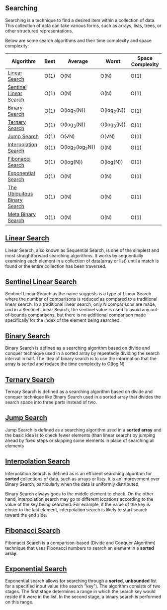 <h2>Searching</h2>

Searching is a technique to find a desired item within a collection of data. This collection of data can take various forms, such as arrays, lists, trees, or other structured representations.

Below are some search algorithms and their time complexity and space complexity:

| Algorithm                                                                                                                                    | Best | Average                              | Worst                 | Space Complexity |
| -------------------------------------------------------------------------------------------------------------------------------------------- | ---- | ------------------------------------ | --------------------- | ---------------- |
| <a href="https://github.com/sanjay9616/data-structure-and-alogrithms/tree/master/Searching/Linear%20Search">Linear Search</a>                | O(1) | O(N)                                 | O(N)                  | O(1)             |
| <a href="https://github.com/sanjay9616/data-structure-and-alogrithms/tree/master/Searching/Linear%20Search">Sentinel Linear Search</a>       | O(1) | O(N)                                 | O(N)                  | O(1)             |
| <a href="https://github.com/sanjay9616/data-structure-and-alogrithms/tree/master/Searching/Binary%20Search">Binary Search</a>                | O(1) | O(log<sub>2</sub>(N))                | O(log<sub>2</sub>(N)) | O(1)             |
| <a href="https://github.com/sanjay9616/data-structure-and-alogrithms/tree/master/Searching/Linear%20Search">Ternary Search</a>               | O(1) | O(log<sub>3</sub>(N))                | O(log<sub>3</sub>(N)) | O(1)             |
| <a href="https://github.com/sanjay9616/data-structure-and-alogrithms/tree/master/Searching/Linear%20Search">Jump Search</a>                  | O(1) | O(√N)                                | O(√N)                 | O(1)             |
| <a href="https://github.com/sanjay9616/data-structure-and-alogrithms/tree/master/Searching/Linear%20Search">Interpolation Search</a>         | O(1) | O(log<sub>2</sub>(log<sub>2</sub>N)) | O(N)                  | O(1)             |
| <a href="https://github.com/sanjay9616/data-structure-and-alogrithms/tree/master/Searching/Linear%20Search">Fibonacci Search</a>             | O(1) | O(log(N))                            | O(log(N))             | O(1)             |
| <a href="https://github.com/sanjay9616/data-structure-and-alogrithms/tree/master/Searching/Linear%20Search">Exponential Search</a>           | O(1) | O(N)                                 | O(N)                  | O(1)             |
| <a href="https://github.com/sanjay9616/data-structure-and-alogrithms/tree/master/Searching/Linear%20Search">The Ubiquitous Binary Search</a> | O(1) | O(N)                                 | O(N)                  | O(1)             |
| <a href="https://github.com/sanjay9616/data-structure-and-alogrithms/tree/master/Searching/Linear%20Search">Meta Binary Search</a>           | O(1) | O(N)                                 | O(N)                  | O(1)             |

<h2><a href="https://github.com/sanjay9616/data-structure-and-alogrithms/tree/master/Searching/Linear%20Search">Linear Search</a></h2>

Linear Search, also known as Sequential Search, is one of the simplest and most straightforward searching algorithms. It works by sequentially examining each element in a collection of data(array or list) until a match is found or the entire collection has been traversed.

<h2><a href="https://github.com/sanjay9616/data-structure-and-alogrithms/blob/master/Searching/Sentinel%20Linear%20Search/README.md">Sentinel Linear Search</a></h2>

Sentinel Linear Search as the name suggests is a type of Linear Search where the number of comparisons is reduced as compared to a traditional linear search. In a traditional linear search, only N comparisons are made, and in a Sentinel Linear Search, the sentinel value is used to avoid any out-of-bounds comparisons, but there is no additional comparison made specifically for the index of the element being searched.

<h2><a href="https://github.com/sanjay9616/data-structure-and-alogrithms/tree/master/Searching/Binary%20Search">Binary Search</a></h2>

Binary Search is defined as a searching algorithm based on divide and conquer technique used in a sorted array by repeatedly dividing the search interval in half. The idea of binary search is to use the information that the array is sorted and reduce the time complexity to O(log N)

<h2><a href="https://github.com/sanjay9616/data-structure-and-alogrithms/blob/master/Searching/Ternary%20Search/README.md">Ternary Search</a></h2>

Ternary Search is defined as a searching algorithm based on divide and conquer technique like Binary Search used in a sorted array that divides the search space into three parts instead of two.

<h2><a href="https://github.com/sanjay9616/data-structure-and-alogrithms/blob/master/Searching/Jump%20Search/README.md">Jump Search</a></h2>

Jump Search is defined as a searching algorithm used in a **sorted array** and the basic idea is to check fewer elements (than linear search) by jumping ahead by fixed steps or skipping some elements in place of searching all elements

<h2><a href="https://github.com/sanjay9616/data-structure-and-alogrithms/blob/master/Searching/Interpolation%20Search/README.md">Interpolation Search</a></h2>

Interpolation Search is defined as is an efficient searching algorithm for **sorted** collections of data, such as arrays or lists. It is an improvement over Binary Search, particularly when the data is uniformly distributed.

Binary Search always goes to the middle element to check. On the other hand, interpolation search may go to different locations according to the value of the key being searched. For example, if the value of the key is closer to the last element, interpolation search is likely to start search toward the end side.

<h2><a href="https://github.com/sanjay9616/data-structure-and-alogrithms/blob/master/Searching/Fibonacci%20Search/README.md">Fibonacci Search</a></h2>

Fibonacci Search is a comparison-based (Divide and Conquer Algorithm) technique that uses Fibonacci numbers to search an element in a **sorted array**.

<h2><a href="https://github.com/sanjay9616/data-structure-and-alogrithms/blob/master/Searching/Exponential%20Search/README.md">Exponential Search</a></h2>

Exponential search allows for searching through a **sorted**, **unbounded** list for a specified input value (the search "key"). The algorithm consists of two stages. The first stage determines a range in which the search key would reside if it were in the list. In the second stage, a binary search is performed on this range.